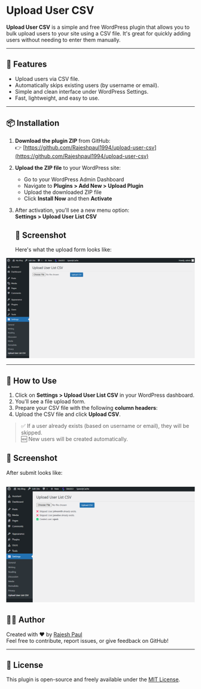 # Upload User CSV

**Upload User CSV** is a simple and free WordPress plugin that allows you to bulk upload users to your site using a CSV file. It's great for quickly adding users without needing to enter them manually.

---

## 🚀 Features

- Upload users via CSV file.
- Automatically skips existing users (by username or email).
- Simple and clean interface under WordPress Settings.
- Fast, lightweight, and easy to use.

---

## 📦 Installation

1. **Download the plugin ZIP** from GitHub:  
   👉 [https://github.com/Rajeshpaul1994/upload-user-csv](https://github.com/Rajeshpaul1994/upload-user-csv)

2. **Upload the ZIP file** to your WordPress site:  
   - Go to your WordPress Admin Dashboard  
   - Navigate to **Plugins > Add New > Upload Plugin**  
   - Upload the downloaded ZIP file  
   - Click **Install Now** and then **Activate**

3. After activation, you'll see a new menu option:  
   **Settings > Upload User List CSV**

   ## 📸 Screenshot

   Here's what the upload form looks like:

![Upload Form Screenshot](screenshot.png)

---

## 📁 How to Use

1. Click on **Settings > Upload User List CSV** in your WordPress dashboard.
2. You'll see a file upload form.
3. Prepare your CSV file with the following **column headers**:
4. Upload the CSV file and click **Upload CSV**.

> ✅ If a user already exists (based on username or email), they will be skipped.  
> 🆕 New users will be created automatically.

## 📸 Screenshot

After submit looks like:

![Upload Form Screenshot](screenshot2.png)
---

## 🧑‍💻 Author

Created with ❤️ by [Rajesh Paul](https://github.com/Rajeshpaul1994)  
Feel free to contribute, report issues, or give feedback on GitHub!

---

## 📄 License

This plugin is open-source and freely available under the [MIT License](LICENSE).

